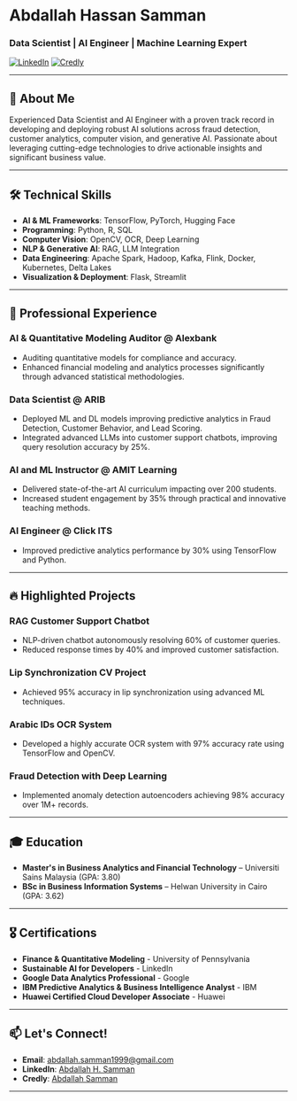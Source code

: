# Abdallah Hassan Samman

### Data Scientist | AI Engineer | Machine Learning Expert

[![LinkedIn](https://img.shields.io/badge/LinkedIn-Abdallah%20Samman-blue)](https://www.linkedin.com/in/abdallah-h-samman)
[![Credly](https://img.shields.io/badge/Credly-Badges-orange)](https://www.credly.com/users/abdallah.samman/badges)

---

## 🚀 About Me

Experienced Data Scientist and AI Engineer with a proven track record in developing and deploying robust AI solutions across fraud detection, customer analytics, computer vision, and generative AI. Passionate about leveraging cutting-edge technologies to drive actionable insights and significant business value.

---

## 🛠️ Technical Skills

- **AI & ML Frameworks**: TensorFlow, PyTorch, Hugging Face
- **Programming**: Python, R, SQL
- **Computer Vision**: OpenCV, OCR, Deep Learning
- **NLP & Generative AI**: RAG, LLM Integration
- **Data Engineering**: Apache Spark, Hadoop, Kafka, Flink, Docker, Kubernetes, Delta Lakes
- **Visualization & Deployment**: Flask, Streamlit

---

## 🌟 Professional Experience

### AI & Quantitative Modeling Auditor @ Alexbank
- Auditing quantitative models for compliance and accuracy.
- Enhanced financial modeling and analytics processes significantly through advanced statistical methodologies.

### Data Scientist @ ARIB
- Deployed ML and DL models improving predictive analytics in Fraud Detection, Customer Behavior, and Lead Scoring.
- Integrated advanced LLMs into customer support chatbots, improving query resolution accuracy by 25%.

### AI and ML Instructor @ AMIT Learning
- Delivered state-of-the-art AI curriculum impacting over 200 students.
- Increased student engagement by 35% through practical and innovative teaching methods.

### AI Engineer @ Click ITS
- Improved predictive analytics performance by 30% using TensorFlow and Python.

---

## 🔥 Highlighted Projects

### RAG Customer Support Chatbot
- NLP-driven chatbot autonomously resolving 60% of customer queries.
- Reduced response times by 40% and improved customer satisfaction.

### Lip Synchronization CV Project
- Achieved 95% accuracy in lip synchronization using advanced ML techniques.

### Arabic IDs OCR System
- Developed a highly accurate OCR system with 97% accuracy rate using TensorFlow and OpenCV.

### Fraud Detection with Deep Learning
- Implemented anomaly detection autoencoders achieving 98% accuracy over 1M+ records.

---

## 🎓 Education
- **Master's in Business Analytics and Financial Technology** – Universiti Sains Malaysia (GPA: 3.80)
- **BSc in Business Information Systems** – Helwan University in Cairo (GPA: 3.62)

---

## 🎖️ Certifications
- **Finance & Quantitative Modeling** - University of Pennsylvania
- **Sustainable AI for Developers** - LinkedIn
- **Google Data Analytics Professional** - Google
- **IBM Predictive Analytics & Business Intelligence Analyst** - IBM
- **Huawei Certified Cloud Developer Associate** - Huawei

---

## 📫 Let's Connect!
- **Email**: [abdallah.samman1999@gmail.com](mailto:abdallah.samman1999@gmail.com)
- **LinkedIn**: [Abdallah H. Samman](https://www.linkedin.com/in/abdallah-h-samman)
- **Credly**: [Abdallah Samman](https://www.credly.com/users/abdallah.samman/badges)

---